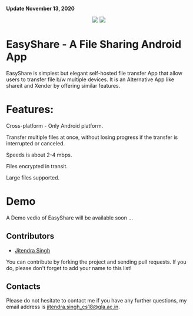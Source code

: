 **Update November 13, 2020**

<p align="center">
  <img src="https://github.com/blenderskool/blaze/blob/master/public/images/apple-touch-icon-152x152.png">
  <a href="https://blaze.unubo.app">
    <img src="https://github.com/blenderskool/blaze/blob/master/public/images/apple-touch-icon-152x152.png">
  </a>
 </p>

# EasyShare - A File Sharing Android App

EasyShare is simplest but elegant self-hosted file transfer App that allow users to transfer file b/w multiple devices. It is an Alternative App like shareit and Xender by offering similar features.

# Features:

 Cross-platform - Only Android platform.
 
 Transfer multiple files at once, without losing progress if the transfer is interrupted or canceled.

 Speeds is about 2-4 mbps.
 
 Files encrypted in transit.
 
 Large files supported.


# Demo 

A Demo vedio of EasyShare will be available soon ...

## Contributors

- [Jitendra Singh](https://github.com/jet0499)

You can contribute by forking the project and sending pull requests. If you do, please don't forget to add your name to this list!

## Contacts
Please do not hesitate to contact me if you have any further questions, my email address is <jitendra.singh_cs18@gla.ac.in>.
